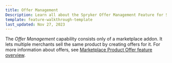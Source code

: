 ```yaml
---
title: Offer Management
Description: Learn all about the Spryker Offer Management Feature for Spryker Cloud Commerce OS, Spryker Marketplace and Spryker unified commerce.
template: feature-walkthrough-template
last_updated: Nov 27, 2023
---
```


The *Offer Management* capability consists only of a marketplace addon. It lets multiple merchants sell the same product by creating offers for it. For more information about offers, see [Marketplace Product Offer feature overview](/docs/pbc/all/offer-management/202410.0/marketplace/marketplace-product-offer-feature-overview.html).
